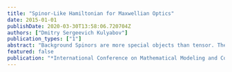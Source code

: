 ```yaml
---
title: "Spinor-Like Hamiltonian for Maxwellian Optics"
date: 2015-01-01
publishDate: 2020-03-30T13:58:06.720704Z
authors: ["Dmitry Sergeevich Kulyabov"]
publication_types: ["1"]
abstract: "Background Spinors are more special objects than tensor. Therefore possess more properties than the more generic objects such as tensors. Group of Lorentz two-spinors is the covering group of the Lorentz group. Purpose Since the Lorentz group is a symmetry group of Maxwell's equations, it is assumed to reasonable to use when writing the Maxwell equations Lorentz two-spinors and not tensors. Method We write the Maxwell equations using Lorentz two-spinors. Also used a convenient representation of Lorentz two-spinors in terms of the Riemann- Silberstein's complex vectors. Results In the spinor formalism (in the representation of the Lorentz spinors and Riemann-Silberstein's vectors) we have constructed the Hamiltonian of Maxwellian optics. With the use of spinors Maxwell's equations take the form similar to the Dirac equation. Conclusions For Maxwell's equations in the Dirac-like form we can expand re- search methods at the expense of the methods of quantum field theory. In this form, clearly visible the connection between the Hamiltonians of geometric, beam and Maxwellian optics."
featured: false
publication: "*International Conference on Mathematical Modeling and Computational Physics*"
---
```


